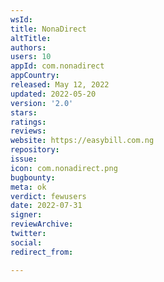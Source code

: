 ```yaml
---
wsId: 
title: NonaDirect
altTitle: 
authors: 
users: 10
appId: com.nonadirect
appCountry: 
released: May 12, 2022
updated: 2022-05-20
version: '2.0'
stars: 
ratings: 
reviews: 
website: https://easybill.com.ng
repository: 
issue: 
icon: com.nonadirect.png
bugbounty: 
meta: ok
verdict: fewusers
date: 2022-07-31
signer: 
reviewArchive: 
twitter: 
social: 
redirect_from: 

---
```


